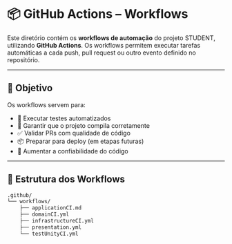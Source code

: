 # 📦 GitHub Actions – Workflows

Este diretório contém os **workflows de automação** do projeto STUDENT, utilizando **GitHub Actions**. Os workflows permitem executar tarefas automáticas a cada push, pull request ou outro evento definido no repositório.

---

## 🎯 Objetivo

Os workflows servem para:

- 🔁 Executar testes automatizados
- 🧱 Garantir que o projeto compila corretamente
- ✅ Validar PRs com qualidade de código
- 📦 Preparar para deploy (em etapas futuras)
- 🚨 Aumentar a confiabilidade do código

---

## 📁 Estrutura dos Workflows

```bash
.github/
└── workflows/
    ├── applicationCI.md    
    ├── domainCI.yml        
    ├── infrastructureCI.yml          
    ├── presentation.yml
    └── testUnityCI.yml       
